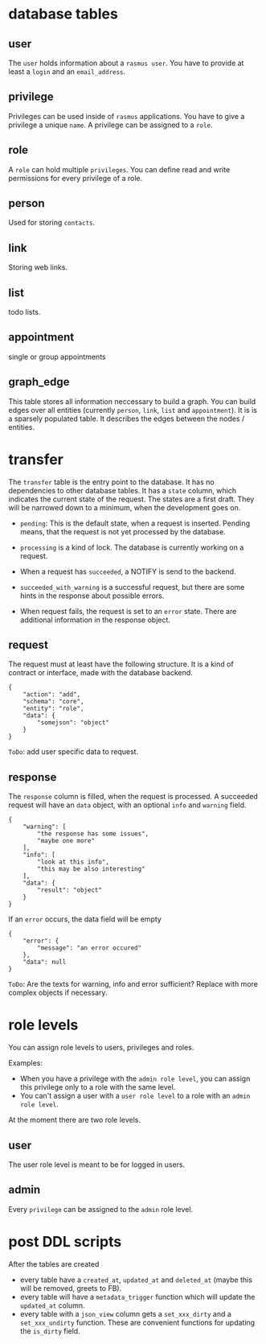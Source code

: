 # database tables 

## user

The `user` holds information about a `rasmus user`.
You have to provide at least a `login` and an `email_address`.

## privilege

Privileges can be used inside of `rasmus` applications.
You have to give a privilege a unique `name`.
A privilege can be assigned to a `role`.

## role

A `role` can hold multiple `privileges`.
You can define read and write permissions for every privilege of a role.

## person

Used for storing `contacts`.

## link

Storing web links.

## list

todo lists.

## appointment

single or group appointments

## graph_edge

This table stores all information neccessary to build a graph.
You can build edges over all entities (currently `person`, `link`, `list` and `appointment`).
It is is a sparsely populated table. 
It describes the edges between the nodes / entities.

# transfer

The `transfer` table is the entry point to the database.
It has no dependencies to other database tables.
It has a `state` column, which indicates the current state of the request.
The states are a first draft. They will be narrowed down to a minimum, when the development goes on.

* `pending`: This is the default state, when a request is inserted.
Pending means, that the request is not yet processed by the database.

* `processing` is a kind of lock.
The database is currently working on a request.

* When a request has `succeeded`, a NOTIFY is send to the backend.

* `succeeded_with_warning` is a successful request, but there are some hints in the response about possible errors.

* When request fails, the request is set to an `error` state.
There are additional information in the response object.

## request

The request must at least have the following structure.
It is a kind of contract or interface, made with the database backend.

    {
        "action": "add",
        "schema": "core",
        "entity": "role",
        "data": {
            "somejson": "object"
        }
    }

`ToDo`: add user specific data to request.

## response

The `response` column is filled, when the request is processed.
A succeeded request will have an `data` object, with an optional `info` and `warning` field.

    {
        "warning": [
            "the response has some issues",
            "maybe one more"
        ],
        "info": [
            "look at this info",
            "this may be also interesting"
        ],
        "data": {
            "result": "object"
        }
    }

If an `error` occurs, the data field will be empty

    {
        "error": {
            "message": "an error occured"
        },
        "data": null
    }

`ToDo`: Are the texts for warning, info and error sufficient? 
Replace with more complex objects if necessary.

# role levels

You can assign role levels to users, privileges and roles.

Examples:

* When you have a privilege with the `admin role level`, you can assign this privilege only to a role with the same level.
* You can't assign a user with a `user role level` to a role with an `admin role level`.

At the moment there are two role levels.

## user

The user role level is meant to be for logged in users.

## admin

Every `privilege` can be assigned to the `admin` role level.

# post DDL scripts

After the tables are created

* every table have a `created_at`, `updated_at` and `deleted_at` (maybe this will be removed, greets to FB).
* every table will have a `metadata_trigger` function which will update the `updated_at` column.
* every table with a `json_view` column gets a `set_xxx_dirty` and a `set_xxx_undirty` function.
  These are convenient functions for updating the `is_dirty` field.
